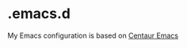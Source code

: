 # .emacs.d

My Emacs configuration is based on [Centaur Emacs](https://github.com/seagle0128/.emacs.d)

